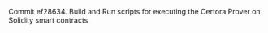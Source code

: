 Commit ef28634.                    Build and Run scripts for executing the Certora Prover on Solidity smart contracts.